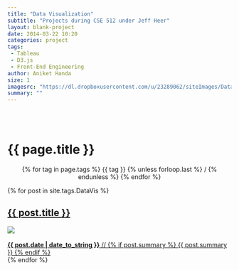 ```yaml
---
title: "Data Visualization"
subtitle: "Projects during CSE 512 under Jeff Heer"
layout: blank-project
date: 2014-03-22 10:20
categories: project
tags: 
 - Tableau 
 - D3.js 
 - Front-End Engineering
author: Aniket Handa
size: 1
imagesrc: "https://dl.dropboxusercontent.com/u/23289062/siteImages/DataViz/terror2.png"
summary: ""
---
```


<div class="container">
	<br/><br/>
	<h1>{{ page.title }}</h1>
	<p class="meta" style="text-align: center">
	<tags>
		{% for tag in page.tags %}
			<tag>{{ tag }}</tag> 
			{% unless forloop.last %} / {% endunless %}
		{% endfor %}
	</tags>
	</p>
	<div class="row">
	{% for post in site.tags.DataVis %}
		<a href="{{ post.url }}">
		<div class="page">
			<h2>{{ post.title }}</h2>
			<div class="page-play-thumb">
				<div>	
					<img class="img-responsive" src="{{ post.imagesrc }}">
				</div>
			</div>
			</br>
			<strong>{{ post.date | date_to_string }}</strong>
			//
			{% if post.summary %}
				{{ post.summary }}
			{% endif %}
		</div>
		</a>
	{% endfor %}
	</div>
</div>